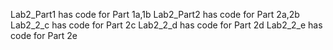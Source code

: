 Lab2_Part1 has code for Part 1a,1b
Lab2_Part2 has code for Part 2a,2b
Lab2_2_c has code for Part 2c
Lab2_2_d has code for Part 2d
Lab2_2_e has code for Part 2e
